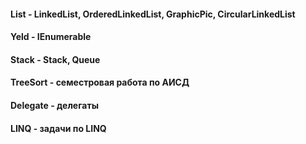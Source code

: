 
#### List - LinkedList, OrderedLinkedList, GraphicPic, CircularLinkedList
#### Yeld - IEnumerable
#### Stack - Stack, Queue
#### TreeSort - семестровая работа по АИСД
#### Delegate - делегаты
#### LINQ - задачи по LINQ
